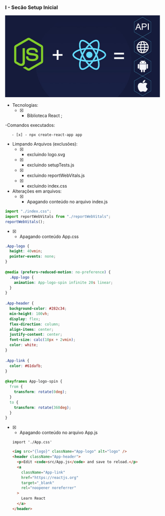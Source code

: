 ### I - Secão Setup Inicial

![image info](./assets/img/nodeReact.jpg)

- Tecnologias:
  - [x] - Biblioteca React ;

-Comandos executados:

```console
   - [x] - npx create-react-app app
```

- Limpando Arquivos (exclusões):
  - [x] - excluindo logo.svg
  - [x] - excluindo setupTests.js
  - [x] - excluindo reportWebVitals.js
  - [x] - excluindo index.css
- Alterações em arquivos:
  - [x] - Apagando conteúdo no arquivo index.js

```javascript
import "./index.css";
import reportWebVitals from "./reportWebVitals";
reportWebVitals();
```

- [x] - Apagando conteúdo App.css

```css
.App-logo {
  height: 40vmin;
  pointer-events: none;
}

@media (prefers-reduced-motion: no-preference) {
  .App-logo {
    animation: App-logo-spin infinite 20s linear;
  }
}

.App-header {
  background-color: #282c34;
  min-height: 100vh;
  display: flex;
  flex-direction: column;
  align-items: center;
  justify-content: center;
  font-size: calc(10px + 2vmin);
  color: white;
}

.App-link {
  color: #61dafb;
}

@keyframes App-logo-spin {
  from {
    transform: rotate(0deg);
  }
  to {
    transform: rotate(360deg);
  }
}
```

- [x] - Apagando conteúdo no arquivo App.js

  ```javasript
  import './App.css'
  ```

  ```html
  <img src="{logo}" className="App-logo" alt="logo" />
  <header className="App-header">
    <p>Edit <code>src/App.js</code> and save to reload.</p>
    <a
      className="App-link"
      href="https://reactjs.org"
      target="_blank"
      rel="noopener noreferrer"
    >
      Learn React
    </a>
  </header>
  ```
